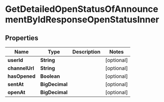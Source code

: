 

# GetDetailedOpenStatusOfAnnouncementByIdResponseOpenStatusInner


## Properties

| Name | Type | Description | Notes |
|------------ | ------------- | ------------- | -------------|
|**userId** | **String** |  |  [optional] |
|**channelUrl** | **String** |  |  [optional] |
|**hasOpened** | **Boolean** |  |  [optional] |
|**sentAt** | **BigDecimal** |  |  [optional] |
|**openAt** | **BigDecimal** |  |  [optional] |



